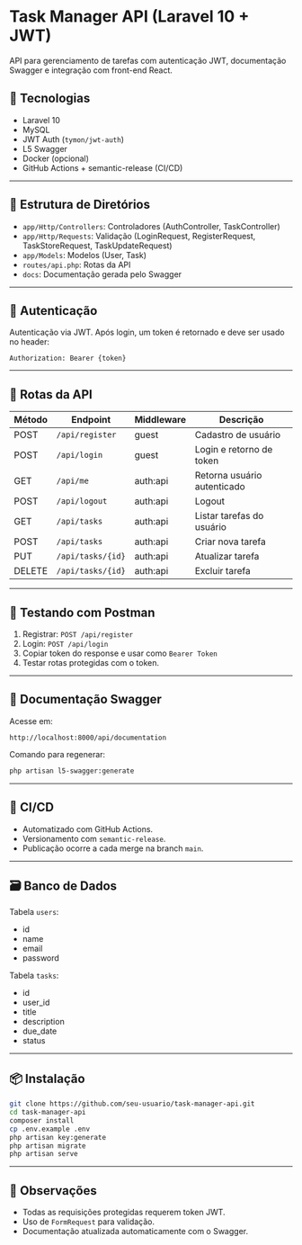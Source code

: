 # Task Manager API (Laravel 10 + JWT)

API para gerenciamento de tarefas com autenticação JWT, documentação Swagger e integração com front-end React.

## 🔧 Tecnologias

- Laravel 10
- MySQL
- JWT Auth (`tymon/jwt-auth`)
- L5 Swagger
- Docker (opcional)
- GitHub Actions + semantic-release (CI/CD)

---

## 📂 Estrutura de Diretórios

- `app/Http/Controllers`: Controladores (AuthController, TaskController)
- `app/Http/Requests`: Validação (LoginRequest, RegisterRequest, TaskStoreRequest, TaskUpdateRequest)
- `app/Models`: Modelos (User, Task)
- `routes/api.php`: Rotas da API
- `docs`: Documentação gerada pelo Swagger

---

## 🔐 Autenticação

Autenticação via JWT. Após login, um token é retornado e deve ser usado no header:

```http
Authorization: Bearer {token}
```

---

## 🔁 Rotas da API

| Método | Endpoint         | Middleware     | Descrição                    |
|--------|------------------|----------------|------------------------------|
| POST   | `/api/register`  | guest          | Cadastro de usuário          |
| POST   | `/api/login`     | guest          | Login e retorno de token     |
| GET    | `/api/me`        | auth:api       | Retorna usuário autenticado  |
| POST   | `/api/logout`    | auth:api       | Logout                       |
| GET    | `/api/tasks`     | auth:api       | Listar tarefas do usuário    |
| POST   | `/api/tasks`     | auth:api       | Criar nova tarefa            |
| PUT    | `/api/tasks/{id}`| auth:api       | Atualizar tarefa             |
| DELETE | `/api/tasks/{id}`| auth:api       | Excluir tarefa               |

---

## 🧪 Testando com Postman

1. Registrar: `POST /api/register`
2. Login: `POST /api/login`
3. Copiar token do response e usar como `Bearer Token`
4. Testar rotas protegidas com o token.

---

## 📄 Documentação Swagger

Acesse em:  
```
http://localhost:8000/api/documentation
```

Comando para regenerar:
```bash
php artisan l5-swagger:generate
```

---

## 🚀 CI/CD

- Automatizado com GitHub Actions.
- Versionamento com `semantic-release`.
- Publicação ocorre a cada merge na branch `main`.

---

## 🗃️ Banco de Dados

Tabela `users`:
- id
- name
- email
- password

Tabela `tasks`:
- id
- user_id
- title
- description
- due_date
- status

---

## 📦 Instalação

```bash
git clone https://github.com/seu-usuario/task-manager-api.git
cd task-manager-api
composer install
cp .env.example .env
php artisan key:generate
php artisan migrate
php artisan serve
```

---

## 📌 Observações

- Todas as requisições protegidas requerem token JWT.
- Uso de `FormRequest` para validação.
- Documentação atualizada automaticamente com o Swagger.